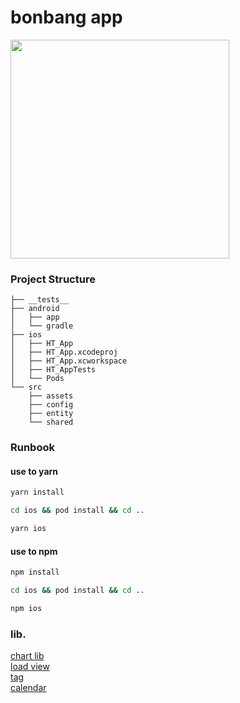 # bonbang app

<img width="350" src="https://user-images.githubusercontent.com/53357210/137144072-652fde37-8bb5-48b3-9b3e-5d4229b5c9ac.png"/>


### Project Structure

```
├── __tests__
├── android
│   ├── app
│   └── gradle
├── ios
│   ├── HT_App
│   ├── HT_App.xcodeproj
│   ├── HT_App.xcworkspace
│   ├── HT_AppTests
│   └── Pods
└── src
    ├── assets
    ├── config
    ├── entity
    └── shared
```

### Runbook


#### use to yarn

```bash
yarn install
```

```bash
cd ios && pod install && cd ..
```

```bash
yarn ios 
```

#### use to npm

```bash
npm install
```

```bash
cd ios && pod install && cd ..
```

```bash
npm ios
```


### lib.

[chart lib](https://formidable.com/open-source/victory/docs) </br>
[load view](https://github.com/mohebifar/react-native-loader) </br>
[tag](https://github.com/rafaelmotta/react-native-tag-select) </br>
[calendar](https://github.com/wix/react-native-calendars) </br>
